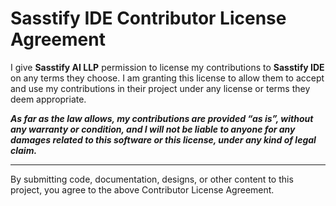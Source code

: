 # Sasstify IDE Contributor License Agreement

I give **Sasstify AI LLP** permission to license my contributions to **Sasstify IDE** on any terms they choose. I am granting this license to allow them to accept and use my contributions in their project under any license or terms they deem appropriate.

**_As far as the law allows, my contributions are provided “as is”, without any warranty or condition, and I will not be liable to anyone for any damages related to this software or this license, under any kind of legal claim._**

---

By submitting code, documentation, designs, or other content to this project, you agree to the above Contributor License Agreement.